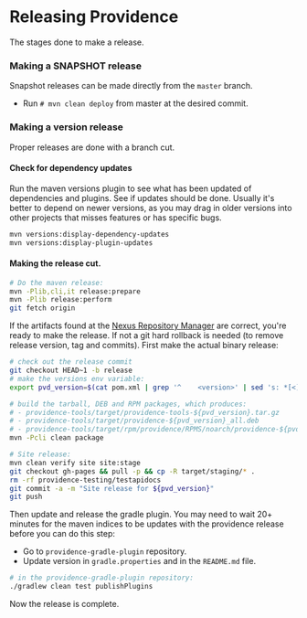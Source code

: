 Releasing Providence
====================

The stages done to make a release.

### Making a SNAPSHOT release

Snapshot releases can be made directly from the `master` branch.

* Run `# mvn clean deploy` from master at the desired commit.

### Making a version release

Proper releases are done with a branch cut.

#### Check for dependency updates

Run the maven versions plugin to see what has been updated of dependencies and
plugins. See if updates should be done. Usually it's better to depend on
newer versions, as you may drag in older versions into other projects that
misses features or has specific bugs.

```bash
mvn versions:display-dependency-updates
mvn versions:display-plugin-updates
```

#### Making the release cut.

```bash
# Do the maven release:
mvn -Plib,cli,it release:prepare
mvn -Plib release:perform
git fetch origin
```

If the artifacts found at the [Nexus Repository Manager](https://oss.sonatype.org/#stagingRepositories)
are correct, you're ready to make the release. If not a git hard rollback is needed (to remove release
version, tag and commits). First make the actual binary release:

```bash
# check out the release commit
git checkout HEAD~1 -b release
# make the versions env variable:
export pvd_version=$(cat pom.xml | grep '^    <version>' | sed 's: *[<][/]\?version[>]::g')

# build the tarball, DEB and RPM packages, which produces:
# - providence-tools/target/providence-tools-${pvd_version}.tar.gz
# - providence-tools/target/providence-${pvd_version}_all.deb
# - providence-tools/target/rpm/providence/RPMS/noarch/providence-${pvd_version}-1.noarch.rpm
mvn -Pcli clean package

# Site release:
mvn clean verify site site:stage
git checkout gh-pages && pull -p && cp -R target/staging/* .
rm -rf providence-testing/testapidocs
git commit -a -m "Site release for ${pvd_version}"
git push
```

Then update and release the gradle plugin. You may need to wait 20+ minutes for
the maven indices to be updates with the providence release before you can do this
step:

* Go to `providence-gradle-plugin` repository.
* Update version in `gradle.properties` and in the `README.md` file.

```bash
# in the providence-gradle-plugin repository:
./gradlew clean test publishPlugins
```

Now the release is complete.
